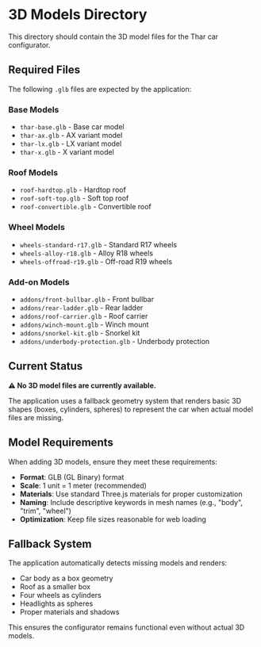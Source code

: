 # 3D Models Directory

This directory should contain the 3D model files for the Thar car configurator.

## Required Files

The following `.glb` files are expected by the application:

### Base Models
- `thar-base.glb` - Base car model
- `thar-ax.glb` - AX variant model
- `thar-lx.glb` - LX variant model
- `thar-x.glb` - X variant model

### Roof Models
- `roof-hardtop.glb` - Hardtop roof
- `roof-soft-top.glb` - Soft top roof
- `roof-convertible.glb` - Convertible roof

### Wheel Models
- `wheels-standard-r17.glb` - Standard R17 wheels
- `wheels-alloy-r18.glb` - Alloy R18 wheels
- `wheels-offroad-r19.glb` - Off-road R19 wheels

### Add-on Models
- `addons/front-bullbar.glb` - Front bullbar
- `addons/rear-ladder.glb` - Rear ladder
- `addons/roof-carrier.glb` - Roof carrier
- `addons/winch-mount.glb` - Winch mount
- `addons/snorkel-kit.glb` - Snorkel kit
- `addons/underbody-protection.glb` - Underbody protection

## Current Status

**⚠️ No 3D model files are currently available.**

The application uses a fallback geometry system that renders basic 3D shapes (boxes, cylinders, spheres) to represent the car when actual model files are missing.

## Model Requirements

When adding 3D models, ensure they meet these requirements:

- **Format**: GLB (GL Binary) format
- **Scale**: 1 unit = 1 meter (recommended)
- **Materials**: Use standard Three.js materials for proper customization
- **Naming**: Include descriptive keywords in mesh names (e.g., "body", "trim", "wheel")
- **Optimization**: Keep file sizes reasonable for web loading

## Fallback System

The application automatically detects missing models and renders:
- Car body as a box geometry
- Roof as a smaller box
- Four wheels as cylinders
- Headlights as spheres
- Proper materials and shadows

This ensures the configurator remains functional even without actual 3D models. 